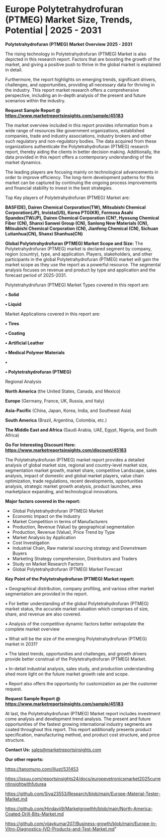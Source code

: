 # Europe Polytetrahydrofuran (PTMEG) Market Size, Trends, Potential | 2025 - 2031

<Strong> Polytetrahydrofuran (PTMEG) Market Overview 2025 - 2031</strong>

The rising technology in Polytetrahydrofuran (PTMEG) Market is also depicted in this research report. Factors that are boosting the growth of the market, and giving a positive push to thrive in the global market is explained in detail.

Furthermore, the report highlights on emerging trends, significant drivers, challenges, and opportunities, providing all necessary data for thriving in the industry. This report market research offers a comprehensive perspective, including an in-depth analysis of the present and future scenarios within the industry.

<strong>Request Sample Report @ <a href=https://www.marketreportsinsights.com/sample/45183>https://www.marketreportsinsights.com/sample/45183</a></strong>

The market overview included in this report provides information from a wide range of resources like government organizations, established companies, trade and industry associations, industry brokers and other such regulatory and non-regulatory bodies. The data acquired from these organizations authenticate the Polytetrahydrofuran (PTMEG) research report, thereby aiding the clients in better decision making. Additionally, the data provided in this report offers a contemporary understanding of the market dynamics.

The leading players are focusing mainly on technological advancements in order to improve efficiency. The long-term development patterns for this market can be captured by continuing the ongoing process improvements and financial stability to invest in the best strategies.

Top Key players of Polytetrahydrofuran (PTMEG) Market are:

<strong>BASF(DE), Dairen Chemical Corporation(TW), Mitsubishi Chemical Corporation(JP), Invista(US), Korea PTG(KR), Formosa Asahi Spandex(TW/JP), Dairen Chemical Corporation (CN?, Hyosung Chemical Fiber (CN), Shanxi Sanwei Group (CN), Sanlong New Materials (CN), Mitsubishi Chemical Corporation (CN), Jianfeng Chemical (CN), Sichuan Lutianhua(CN), Shanxi Shanhua(CN)</strong>

<strong><b>Global Polytetrahydrofuran (PTMEG) Market Scope and Size:</b></strong>
The Polytetrahydrofuran (PTMEG) market is declared segment by company, region (country), type, and application. Players, stakeholders, and other participants in the global Polytetrahydrofuran (PTMEG) market will gain the market scope as they use the report as a powerful resource. The segmental analysis focuses on revenue and product by type and application and the forecast period of 2025-2031.

Polytetrahydrofuran (PTMEG) Market Types covered in this report are:

<strong>•  Solid

•  Liquid</strong>

Market Applications covered in this report are:

<strong>•  Tires

•  Coating

•  Artificial Leather

•  Medical Polymer Materials

•  

•  Polytetrahydrofuran (PTMEG)</strong> 

Regional Analysis

<strong>North America</strong> (the United States, Canada, and Mexico)

<strong>Europe</strong> (Germany, France, UK, Russia, and Italy)

<strong>Asia-Pacific</strong> (China, Japan, Korea, India, and Southeast Asia)

<strong>South America</strong> (Brazil, Argentina, Colombia, etc.)

<strong>The Middle East and Africa</strong> (Saudi Arabia, UAE, Egypt, Nigeria, and South Africa)

<strong>Go For Interesting Discount Here: <a href=https://www.marketreportsinsights.com/discount/45183>https://www.marketreportsinsights.com/discount/45183</a></strong>

The Polytetrahydrofuran (PTMEG) market report provides a detailed analysis of global market size, regional and country-level market size, segmentation market growth, market share, competitive Landscape, sales analysis, impact of domestic and global market players, value chain optimization, trade regulations, recent developments, opportunities analysis, strategic market growth analysis, product launches, area marketplace expanding, and technological innovations.

<strong><b>Major factors covered in the report:</b></strong>
<ul>
  <li>Global Polytetrahydrofuran (PTMEG) Market </li>
  <li>Economic Impact on the Industry</li>
  <li>Market Competition in terms of Manufacturers</li>
  <li>Production, Revenue (Value) by geographical segmentation</li>
  <li>Production, Revenue (Value), Price Trend by Type</li>
  <li>Market Analysis by Application</li>
  <li>Cost Investigation</li>
  <li>Industrial Chain, Raw material sourcing strategy and Downstream Buyers</li>
  <li>Marketing Strategy comprehension, Distributors and Traders</li>
  <li>Study on Market Research Factors</li>
  <li>Global Polytetrahydrofuran (PTMEG) Market Forecast</li>
</ul>

<strong><b>Key Point of the Polytetrahydrofuran (PTMEG) Market report:</b></strong>

• Geographical distribution, company profiling, and various other market segmentation are provided in the report.

• For better understanding of the global Polytetrahydrofuran (PTMEG) market status, the accurate market valuation which comprises of size, share, and revenue are also covered.

• Analysis of the competitive dynamic factors better extrapolate the complete market overview

• What will be the size of the emerging Polytetrahydrofuran (PTMEG) market in 2031?

• The latest trends, opportunities and challenges, and growth drivers provide better construal of the Polytetrahydrofuran (PTMEG) Market.

• In-detail industrial analysis, sales study, and production understanding shed more light on the future market growth rate and scope.

• Report also offers the opportunity for customization as per the customer request.

<strong>Request Sample Report @ <a href=https://www.marketreportsinsights.com/sample/45183>https://www.marketreportsinsights.com/sample/45183</a></strong>

At last, the Polytetrahydrofuran (PTMEG) Market report includes investment come analysis and development trend analysis. The present and future opportunities of the fastest growing international industry segments are coated throughout this report. This report additionally presents product specification, manufacturing method, and product cost structure, and price structure.

<strong>Contact Us:</strong>
sales@marketreportsinsights.com

<strong>Our other reports:</strong>

<a href=https://tanomuno.com/illust/531453>https://tanomuno.com/illust/531453</a>

<a href=https://issuu.com/reportsinsights24/docs/europevetronicsmarket2025currentinsightwithfuturea>https://issuu.com/reportsinsights24/docs/europevetronicsmarket2025currentinsightwithfuturea</a>

<a href=https://github.com/Siya23553/Research/blob/main/Europe-Material-Tester-Market.md>https://github.com/Siya23553/Research/blob/main/Europe-Material-Tester-Market.md</a>

<a href=https://github.com/Hindavii9/Marketgrowthh/blob/main/North-America-Coated-Drill-Bits-Market.md>https://github.com/Hindavii9/Marketgrowthh/blob/main/North-America-Coated-Drill-Bits-Market.md</a>

<a href=https://github.com/vijaykumar207/Business-growth/blob/main/Europe-In-Vitro-Diagnostics-IVD-Products-and-Test-Market.md>https://github.com/vijaykumar207/Business-growth/blob/main/Europe-In-Vitro-Diagnostics-IVD-Products-and-Test-Market.md</a>"

